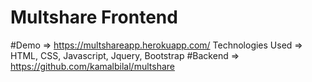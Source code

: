 # Multshare Frontend
#Demo => https://multshareapp.herokuapp.com/
Technologies Used => HTML, CSS, Javascript, Jquery, Bootstrap
#Backend => https://github.com/kamalbilal/multshare
